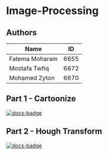 # Image-Processing

## Authors

Name | ID
--- | ---
Fatema Moharam | 6655
Mostafa Twfiq | 6672
Mohamed Zyton | 6670

## Part 1 - Cartoonize

[![docs-badge]][cartoonize-docs]

<!-- References -->
[docs-badge]: https://img.shields.io/badge/Cartoonize%20docs-blue
[cartoonize-docs]: cartoonize/docs/cartoonize.md

## Part 2 - Hough Transform

[![docs-badge]][Hough-Transform-docs]

<!-- References -->
[docs-badge]: https://img.shields.io/badge/HoughTransformdocs-blue
[Hough-Transform-docs]: houghtransform/docs/hough_transform.md

